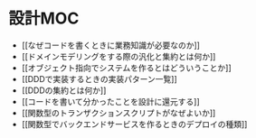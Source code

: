 # 設計MOC

- [[なぜコードを書くときに業務知識が必要なのか]]
- [[ドメインモデリングをする際の汎化と集約とは何か]]
- [[オブジェクト指向でシステムを作るとはどういうことか]]
- [[DDDで実装するときの実装パターン一覧]]
- [[DDDの集約とは何か]]
- [[コードを書いて分かったことを設計に還元する]]
- [[関数型のトランザクションスクリプトがなぜよいか]]
- [[関数型でバックエンドサービスを作るときのデプロイの種類]]
